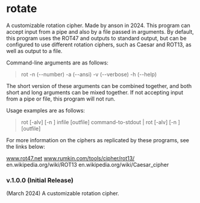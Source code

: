 # rotate

A customizable rotation cipher. Made by anson in 2024.
This program can accept input from a pipe and also by a
file passed in arguments. By default, this program uses
the ROT47 and outputs to standard output, but can be 
configured to use different rotation ciphers, such as 
Caesar and ROT13, as well as output to a file.

Command-line arguments are as follows:
> rot -n (--number) <number> -a (--ansi) -v (--verbose) -h (--help)

The short version of these arguments can be combined together,
and both short and long arguments can be mixed together. If not
accepting input from a pipe or file, this program will not run.

Usage examples are as follows:
> rot [-alv] [-n <number>] infile [outfile]
> command-to-stdout | rot [-alv] [-n <number>] [outfile]

For more information on the ciphers as replicated by these programs,
see the links below:

www.rot47.net
www.rumkin.com/tools/cipher/rot13/
en.wikipedia.org/wiki/ROT13
en.wikipedia.org/wiki/Caesar_cipher

### v.1.0.0 (Initial Release)

(March 2024)
A customizable rotation cipher.
